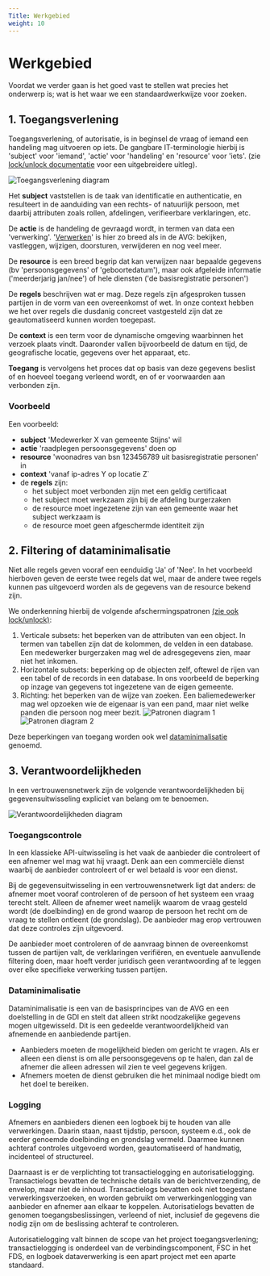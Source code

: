 ```yaml
---
Title: Werkgebied
weight: 10
---
```


# Werkgebied 

Voordat we verder gaan is het goed vast te stellen wat precies het onderwerp is; wat is het waar we een standaardwerkwijze voor zoeken.

## 1. Toegangsverlening

Toegangsverlening, of autorisatie, is in beginsel de vraag of iemand een handeling mag uitvoeren op iets. 
De gangbare IT-terminologie hierbij is 'subject' voor 'iemand', 'actie' voor 'handeling' en 'resource' voor 'iets'.
(zie [lock/unlock documentatie](https://kadaster-labs.github.io/lock-unlock-docs/afscherming/autorisatie/) voor een uitgebreidere uitleg).

![Toegangsverlening diagram](/ftv/images/2.1toegangsverlening.png)

Het **subject** vaststellen is de taak van identificatie en authenticatie, en resulteert in de aanduiding van een rechts- of natuurlijk persoon, met daarbij
attributen zoals rollen, afdelingen, verifieerbare verklaringen, etc.

De **actie** is de handeling de gevraagd wordt, in termen van data een 'verwerking'. '[Verwerken](https://www.autoriteitpersoonsgegevens.nl/themas/basis-avg/privacy-en-persoonsgegevens/verwerken-van-persoonsgegevens)' is hier zo breed als in de AVG: bekijken, vastleggen, 
wijzigen, doorsturen, verwijderen en nog veel meer.

De **resource** is een breed begrip dat kan verwijzen naar bepaalde gegevens (bv 'persoonsgegevens' of 'geboortedatum'), maar ook afgeleide informatie
('meerderjarig jan/nee') of hele diensten ('de basisregistratie personen')

De **regels** beschrijven wat er mag. Deze regels zijn afgesproken tussen partijen in de vorm van een overeenkomst of wet.
In onze context hebben we het over regels die dusdanig concreet vastgesteld zijn dat ze geautomatiseerd kunnen worden toegepast.

De **context** is een term voor de dynamische omgeving waarbinnen het verzoek plaats vindt. Daaronder vallen bijvoorbeeld de datum en tijd, 
de geografische locatie, gegevens over het apparaat, etc.

**Toegang** is vervolgens het proces dat op basis van deze gegevens beslist of en hoeveel toegang verleend wordt,
en of er voorwaarden aan verbonden zijn.

### Voorbeeld

Een voorbeeld:

- **subject** 'Medewerker X van gemeente Stijns' wil 
- **actie** 'raadplegen persoonsgegevens' doen op 
- **resource** 'woonadres van bsn 123456789 uit basisregistratie personen' in
- **context** 'vanaf ip-adres Y op locatie Z`
- de **regels** zijn:
  - het subject moet verbonden zijn met een geldig certificaat
  - het subject moet werkzaam zijn bij de afdeling burgerzaken
  - de resource moet ingezetene zijn van een gemeente waar het subject werkzaam is
  - de resource moet geen afgeschermde identiteit zijn

## 2. Filtering of dataminimalisatie

Niet alle regels geven vooraf een eenduidig 'Ja' of 'Nee'. In het voorbeeld hierboven geven de eerste twee regels dat wel,
maar de andere twee regels kunnen pas uitgevoerd worden als de gegevens van de resource bekend zijn.

We onderkenning hierbij de volgende afschermingspatronen [(zie ook lock/unlock)](https://kadaster-labs.github.io/lock-unlock-docs/afscherming/afschermingspatronen/):
1. Verticale subsets: het beperken van de attributen van een object. In termen van tabellen zijn dat de kolommen, de velden in een database. 
Een medewerker burgerzaken mag wel de adresgegevens zien, maar niet het inkomen.
2. Horizontale subsets: beperking op de objecten zelf, oftewel de rijen van een tabel of de records in een database.
In ons voorbeeld de beperking op inzage van gegevens tot ingezetene van de eigen gemeente.
3. Richting: het beperken van de wijze van zoeken. Een baliemedewerker mag wel opzoeken wie de eigenaar is van een pand,
maar niet welke panden die persoon nog meer bezit.
![Patronen diagram 1](/ftv/images/2.1patronen1.png)
![Patronen diagram 2](/ftv/images/2.1patronen2.png)

Deze beperkingen van toegang worden ook wel [dataminimalisatie](https://www.autoriteitpersoonsgegevens.nl/themas/basis-avg/avg-algemeen/de-avg-in-het-kort#:~:text=Dataminimalisatie) genoemd.

## 3. Verantwoordelijkheden

In een vertrouwensnetwerk zijn de volgende verantwoordelijkheden bij gegevensuitwisseling expliciet van belang om te benoemen.

![Verantwoordelijkheden diagram](/ftv/images/2.1verantwoordelijkheden.png)

### Toegangscontrole

In een klassieke API-uitwisseling is het vaak de aanbieder die controleert of een afnemer wel mag wat hij vraagt.
Denk aan een commerciële dienst waarbij de aanbieder controleert of er wel betaald is voor een dienst.

Bij de gegevensuitwisseling in een vertrouwensnetwerk ligt dat anders: de afnemer moet vooraf controleren of de persoon of het systeem
een vraag terecht stelt. Alleen de afnemer weet namelijk waarom de vraag gesteld wordt (de doelbinding) en de grond waarop de persoon het recht
om de vraag te stellen ontleent (de grondslag). De aanbieder mag erop vertrouwen dat deze controles zijn uitgevoerd.

De aanbieder moet controleren of de aanvraag binnen de overeenkomst tussen de partijen valt, de verklaringen verifiëren, en eventuele aanvullende filtering doen,
maar hoeft verder juridisch geen verantwoording af te leggen over elke specifieke verwerking tussen partijen.

### Dataminimalisatie 

Dataminimalisatie is een van de basisprincipes van de AVG en een doelstelling in de GDI en stelt dat alleen strikt noodzakelijke gegevens mogen uitgewisseld.
Dit is een gedeelde verantwoordelijkheid van afnemende en aanbiedende partijen.
- Aanbieders moeten de mogelijkheid bieden om gericht te vragen. Als er alleen een dienst is om alle persoonsgegevens op
  te halen, dan zal de afnemer die alleen adressen wil zien te veel gegevens krijgen.
- Afnemers moeten de dienst gebruiken die het minimaal nodige biedt om het doel te bereiken.

### Logging

Afnemers en aanbieders dienen een logboek bij te houden van alle verwerkingen.
Daarin staan, naast tijdstip, persoon, systeem e.d., ook de eerder genoemde doelbinding en grondslag vermeld. Daarmee
kunnen achteraf controles uitgevoerd worden, geautomatiseerd of handmatig, incidenteel of structureel.

Daarnaast is er de verplichting tot transactielogging en autorisatielogging. Transactielogs bevatten de technische details van de berichtverzending, de envelop,
maar niet de inhoud. Transactielogs bevatten ook niet toegestane verwerkingsverzoeken, en worden gebruikt om verwerkingenlogging van
aanbieder en afnemer aan elkaar te koppelen. Autorisatielogs bevatten de genomen toegangsbeslissingen, verleend of niet, inclusief de gegevens
die nodig zijn om de beslissing achteraf te controleren.

Autorisatielogging valt binnen de scope van het project toegangsverlening; transactielogging is onderdeel van de verbindingscomponent, FSC in het FDS, 
en logboek dataverwerking is een apart project met een aparte standaard.

